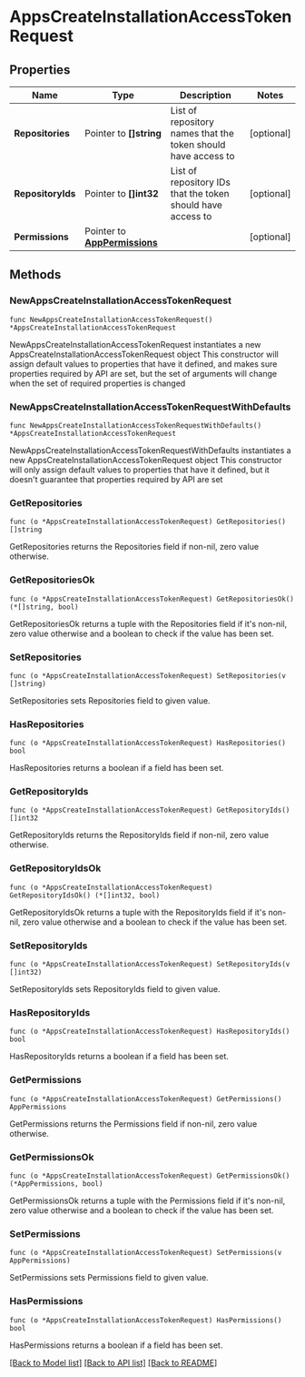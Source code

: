 # AppsCreateInstallationAccessTokenRequest

## Properties

Name | Type | Description | Notes
------------ | ------------- | ------------- | -------------
**Repositories** | Pointer to **[]string** | List of repository names that the token should have access to | [optional] 
**RepositoryIds** | Pointer to **[]int32** | List of repository IDs that the token should have access to | [optional] 
**Permissions** | Pointer to [**AppPermissions**](AppPermissions.md) |  | [optional] 

## Methods

### NewAppsCreateInstallationAccessTokenRequest

`func NewAppsCreateInstallationAccessTokenRequest() *AppsCreateInstallationAccessTokenRequest`

NewAppsCreateInstallationAccessTokenRequest instantiates a new AppsCreateInstallationAccessTokenRequest object
This constructor will assign default values to properties that have it defined,
and makes sure properties required by API are set, but the set of arguments
will change when the set of required properties is changed

### NewAppsCreateInstallationAccessTokenRequestWithDefaults

`func NewAppsCreateInstallationAccessTokenRequestWithDefaults() *AppsCreateInstallationAccessTokenRequest`

NewAppsCreateInstallationAccessTokenRequestWithDefaults instantiates a new AppsCreateInstallationAccessTokenRequest object
This constructor will only assign default values to properties that have it defined,
but it doesn't guarantee that properties required by API are set

### GetRepositories

`func (o *AppsCreateInstallationAccessTokenRequest) GetRepositories() []string`

GetRepositories returns the Repositories field if non-nil, zero value otherwise.

### GetRepositoriesOk

`func (o *AppsCreateInstallationAccessTokenRequest) GetRepositoriesOk() (*[]string, bool)`

GetRepositoriesOk returns a tuple with the Repositories field if it's non-nil, zero value otherwise
and a boolean to check if the value has been set.

### SetRepositories

`func (o *AppsCreateInstallationAccessTokenRequest) SetRepositories(v []string)`

SetRepositories sets Repositories field to given value.

### HasRepositories

`func (o *AppsCreateInstallationAccessTokenRequest) HasRepositories() bool`

HasRepositories returns a boolean if a field has been set.

### GetRepositoryIds

`func (o *AppsCreateInstallationAccessTokenRequest) GetRepositoryIds() []int32`

GetRepositoryIds returns the RepositoryIds field if non-nil, zero value otherwise.

### GetRepositoryIdsOk

`func (o *AppsCreateInstallationAccessTokenRequest) GetRepositoryIdsOk() (*[]int32, bool)`

GetRepositoryIdsOk returns a tuple with the RepositoryIds field if it's non-nil, zero value otherwise
and a boolean to check if the value has been set.

### SetRepositoryIds

`func (o *AppsCreateInstallationAccessTokenRequest) SetRepositoryIds(v []int32)`

SetRepositoryIds sets RepositoryIds field to given value.

### HasRepositoryIds

`func (o *AppsCreateInstallationAccessTokenRequest) HasRepositoryIds() bool`

HasRepositoryIds returns a boolean if a field has been set.

### GetPermissions

`func (o *AppsCreateInstallationAccessTokenRequest) GetPermissions() AppPermissions`

GetPermissions returns the Permissions field if non-nil, zero value otherwise.

### GetPermissionsOk

`func (o *AppsCreateInstallationAccessTokenRequest) GetPermissionsOk() (*AppPermissions, bool)`

GetPermissionsOk returns a tuple with the Permissions field if it's non-nil, zero value otherwise
and a boolean to check if the value has been set.

### SetPermissions

`func (o *AppsCreateInstallationAccessTokenRequest) SetPermissions(v AppPermissions)`

SetPermissions sets Permissions field to given value.

### HasPermissions

`func (o *AppsCreateInstallationAccessTokenRequest) HasPermissions() bool`

HasPermissions returns a boolean if a field has been set.


[[Back to Model list]](../README.md#documentation-for-models) [[Back to API list]](../README.md#documentation-for-api-endpoints) [[Back to README]](../README.md)



